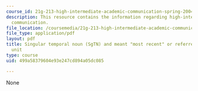 ```yaml
---
course_id: 21g-213-high-intermediate-academic-communication-spring-2004
description: This resource contains the information regarding high-intermediate academic
  communication.
file_location: /coursemedia/21g-213-high-intermediate-academic-communication-spring-2004/499a58379604e93e247cd894a05dc085_MIT21G_213S04_last_and_the.pdf
file_type: application/pdf
layout: pdf
title: Singular temporal noun (SgTN) and meant "most recent" or referred to a calendar
  unit
type: course
uid: 499a58379604e93e247cd894a05dc085

---
```

None
